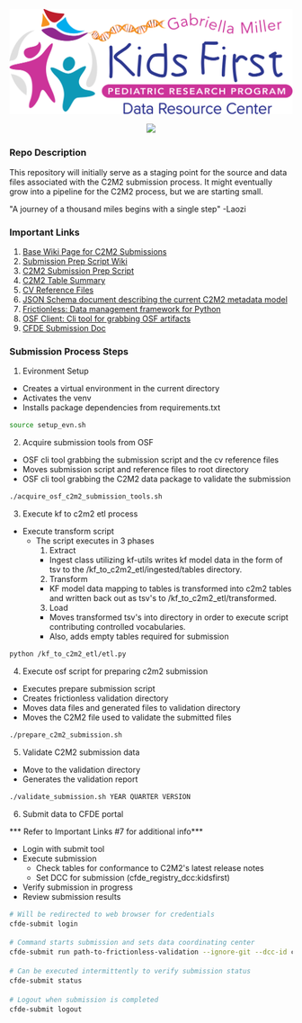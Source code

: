 <p align="center">
  <img src="docs/kids_first_logo.svg" alt="Kids First repository logo" width="660px" />
</p>
<p align="center">
  <a href="https://github.com/kids-first/kf-template-repo/blob/master/LICENSE"><img src="https://img.shields.io/github/license/kids-first/kf-template-repo.svg?style=for-the-badge"></a>
</p>

### Repo Description

This repository will initially serve as a staging point for the source and data files associated with the C2M2 submission process. It might eventually grow into a pipeline for the C2M2 process, but we are starting small.

"A journey of a thousand miles begins with a single step" -Laozi

### Important Links

1. [Base Wiki Page for C2M2 Submissions](https://github.com/nih-cfde/published-documentation/wiki/Quickstart)
2. [Submission Prep Script Wiki](https://github.com/nih-cfde/published-documentation/wiki/submission-prep-script)
3. [C2M2 Submission Prep Script](https://osf.io/c67sp)
4. [C2M2 Table Summary](https://github.com/nih-cfde/published-documentation/wiki/C2M2-Table-Summary)
4. [CV Reference Files](https://osf.io/bq6k9/files/osfstorage)
4. [JSON Schema document describing the current C2M2 metadata model](https://osf.io/c63aw/)
5. [Frictionless: Data management framework for Python](https://pypi.org/project/frictionless/)
6. [OSF Client: Cli tool for grabbing OSF artifacts](https://osfclient.readthedocs.io/en/latest/)
7. [CFDE Submission Doc](https://docs.nih-cfde.org/en/latest/cfde-submit/docs/)

### Submission Process Steps

1. Evironment Setup 
 - Creates a virtual environment in the current directory
 - Activates the venv
 - Installs package dependencies from requirements.txt

 ```bash
source setup_evn.sh
 ```

2. Acquire submission tools from OSF
- OSF cli tool grabbing the submission script and the cv reference files
- Moves submission script and reference files to root directory 
- OSF cli tool grabbing the C2M2 data package to validate the submission

```bash
./acquire_osf_c2m2_submission_tools.sh
```

3. Execute kf to c2m2 etl process
- Execute transform script
  - The script executes in 3 phases
    1. Extract 
      * Ingest class utilizing kf-utils writes kf model data in the form of tsv to the /kf_to_c2m2_etl/ingested/tables directory.
    2. Transform 
      * KF model data mapping to tables is transformed into c2m2 tables and written back out as tsv's to /kf_to_c2m2_etl/transformed.
    3. Load 
      * Moves transformed tsv's into directory in order to execute script contributing controlled vocabularies.
      * Also, adds empty tables required for submission

```bash
python /kf_to_c2m2_etl/etl.py
```

4. Execute osf script for preparing c2m2 submission 
 - Executes prepare submission script 
 - Creates frictionless validation directory 
 - Moves data files and generated files to validation directory
 - Moves the C2M2 file used to validate the submitted files

```bash
./prepare_c2m2_submission.sh
```

5. Validate C2M2 submission data
 - Move to the validation directory 
 - Generates the validation report 

 ```bash
./validate_submission.sh YEAR QUARTER VERSION
 ```

6. Submit data to CFDE portal

*** Refer to Important Links #7 for additional info***
 - Login with submit tool 
 - Execute submission
   * Check tables for conformance to C2M2's latest release notes
   * Set DCC for submission (cfde_registry_dcc:kidsfirst)
 - Verify submission in progress
 - Review submission results

 ```bash
# Will be redirected to web browser for credentials
cfde-submit login 

# Command starts submission and sets data coordinating center
cfde-submit run path-to-frictionless-validation --ignore-git --dcc-id cfde_registry_dcc:kidsfirst 

# Can be executed intermittently to verify submission status
cfde-submit status

# Logout when submission is completed
cfde-submit logout
```